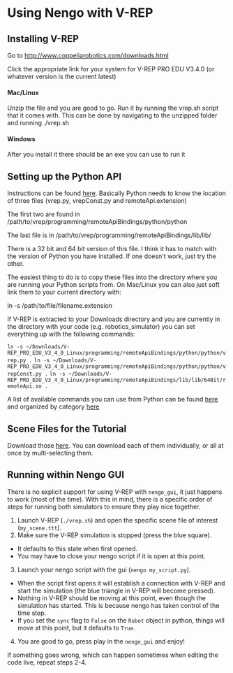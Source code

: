 # Using Nengo with V-REP

## Installing V-REP

Go to http://www.coppeliarobotics.com/downloads.html

Click the appropriate link for your system for V-REP PRO EDU V3.4.0 (or whatever version is the current latest)

#### Mac/Linux

Unzip the file and you are good to go. Run it by running the vrep.sh script that it comes with. This can be done by navigating to the unzipped folder and running ./vrep.sh

#### Windows

After you install it there should be an exe you can use to run it

## Setting up the Python API

Instructions can be found [here](http://www.coppeliarobotics.com/helpFiles/en/remoteApiClientSide.htm).
Basically Python needs to know the location of three files (vrep.py, vrepConst.py and remoteApi.extension)

The first two are found in /path/to/vrep/programming/remoteApiBindings/python/python

The last file is in /path/to/vrep/programming/remoteApiBindings/lib/lib/

There is a 32 bit and 64 bit version of this file. I think it has to match with the version of Python you have installed. If one doesn't work, just try the other.

The easiest thing to do is to copy these files into the directory where you are running your Python scripts from. On Mac/Linux you can also just soft link them to your current directory with:

ln -s /path/to/file/filename.extension

If V-REP is extracted to your Downloads directory and you are currently in the directory with your code (e.g. robotics_simulator) you can set everything up with the following commands:

`ln -s ~/Downloads/V-REP_PRO_EDU_V3_4_0_Linux/programming/remoteApiBindings/python/python/vrep.py .`
`ln -s ~/Downloads/V-REP_PRO_EDU_V3_4_0_Linux/programming/remoteApiBindings/python/python/vrepConst.py .`
`ln -s ~/Downloads/V-REP_PRO_EDU_V3_4_0_Linux/programming/remoteApiBindings/lib/lib/64Bit/remoteApi.so .`

A list of available commands you can use from Python can be found [here](http://www.coppeliarobotics.com/helpFiles/en/remoteApiFunctionsPython.htm) and organized by category [here](http://www.coppeliarobotics.com/helpFiles/en/remoteApiFunctionListCategory.htm)

## Scene Files for the Tutorial

Download those [here](https://www.dropbox.com/sh/d5uhpu0inp1p4jo/AABFN2Eo3cIHfF6F5I3p3_Pza?dl=0). You can download each of them individually, or all at once by multi-selecting them.

## Running within Nengo GUI

There is no explicit support for using V-REP with `nengo_gui`, it just happens to work (most of the time).
With this in mind, there is a specific order of steps for running both simulators to ensure they play nice together.

1. Launch V-REP (`./vrep.sh`) and open the specific scene file of interest (`my_scene.ttt`).
2. Make sure the V-REP simulation is stopped (press the blue square).
  * It defaults to this state when first opened.
  * You may have to close your nengo script if it is open at this point.
3. Launch your nengo script with the gui (`nengo my_script.py`). 
  * When the script first opens it will establish a connection with V-REP and start the simulation (the blue triangle in V-REP will become pressed).
  * Nothing in V-REP should be moving at this point, even though the simulation has started. This is because nengo has taken control of the time step.
  * If you set the `sync` flag to `False` on the `Robot` object in python, things will move at this point, but it defaults to `True`.
4. You are good to go, press play in the `nengo_gui` and enjoy!

If something goes wrong, which can happen sometimes when editing the code live, repeat steps 2-4.
